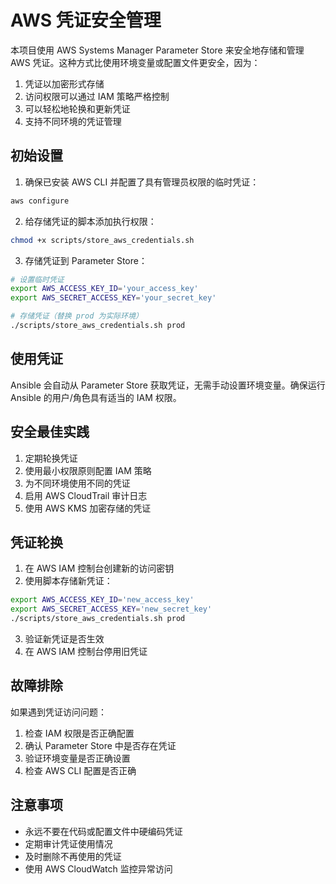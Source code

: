 # AWS 凭证安全管理

本项目使用 AWS Systems Manager Parameter Store 来安全地存储和管理 AWS 凭证。这种方式比使用环境变量或配置文件更安全，因为：

1. 凭证以加密形式存储
2. 访问权限可以通过 IAM 策略严格控制
3. 可以轻松地轮换和更新凭证
4. 支持不同环境的凭证管理

## 初始设置

1. 确保已安装 AWS CLI 并配置了具有管理员权限的临时凭证：

```bash
aws configure
```

2. 给存储凭证的脚本添加执行权限：

```bash
chmod +x scripts/store_aws_credentials.sh
```

3. 存储凭证到 Parameter Store：

```bash
# 设置临时凭证
export AWS_ACCESS_KEY_ID='your_access_key'
export AWS_SECRET_ACCESS_KEY='your_secret_key'

# 存储凭证（替换 prod 为实际环境）
./scripts/store_aws_credentials.sh prod
```

## 使用凭证

Ansible 会自动从 Parameter Store 获取凭证，无需手动设置环境变量。确保运行 Ansible 的用户/角色具有适当的 IAM 权限。

## 安全最佳实践

1. 定期轮换凭证
2. 使用最小权限原则配置 IAM 策略
3. 为不同环境使用不同的凭证
4. 启用 AWS CloudTrail 审计日志
5. 使用 AWS KMS 加密存储的凭证

## 凭证轮换

1. 在 AWS IAM 控制台创建新的访问密钥
2. 使用脚本存储新凭证：

```bash
export AWS_ACCESS_KEY_ID='new_access_key'
export AWS_SECRET_ACCESS_KEY='new_secret_key'
./scripts/store_aws_credentials.sh prod
```

3. 验证新凭证是否生效
4. 在 AWS IAM 控制台停用旧凭证

## 故障排除

如果遇到凭证访问问题：

1. 检查 IAM 权限是否正确配置
2. 确认 Parameter Store 中是否存在凭证
3. 验证环境变量是否正确设置
4. 检查 AWS CLI 配置是否正确

## 注意事项

- 永远不要在代码或配置文件中硬编码凭证
- 定期审计凭证使用情况
- 及时删除不再使用的凭证
- 使用 AWS CloudWatch 监控异常访问 